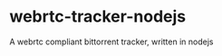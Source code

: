 webrtc-tracker-nodejs
=====================

A webrtc compliant bittorrent tracker, written in nodejs